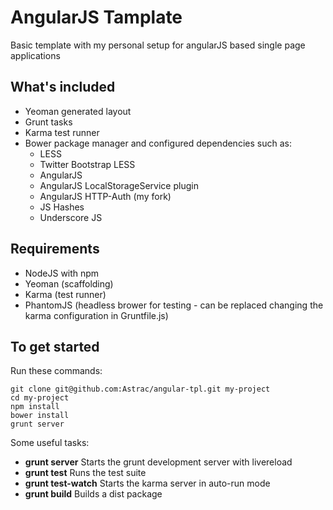 AngularJS Tamplate
==================

Basic template with my personal setup for angularJS based single page applications

What's included
---------------

- Yeoman generated layout
- Grunt tasks
- Karma test runner
- Bower package manager and configured dependencies such as:
    - LESS
    - Twitter Bootstrap LESS
    - AngularJS
    - AngularJS LocalStorageService plugin
    - AngularJS HTTP-Auth (my fork)
    - JS Hashes
    - Underscore JS

Requirements
------------

- NodeJS with npm
- Yeoman (scaffolding)
- Karma (test runner)
- PhantomJS (headless brower for testing - can be replaced changing the karma configuration in Gruntfile.js)

To get started
--------------

Run these commands:

    git clone git@github.com:Astrac/angular-tpl.git my-project
    cd my-project
    npm install
    bower install
    grunt server

Some useful tasks:

- **grunt server**        Starts the grunt development server with livereload
- **grunt test**          Runs the test suite
- **grunt test-watch**    Starts the karma server in auto-run mode
- **grunt build**         Builds a dist package

